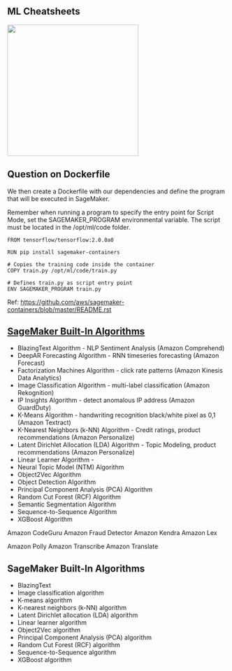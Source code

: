 ## ML Cheatsheets

<img src="https://www.google.com/url?sa=i&url=https%3A%2F%2Fwww.mathworks.com%2Fhelp%2Fstats%2Fmachine-learning-in-matlab.html&psig=AOvVaw3wR5LZh7UXAJjPipF6tajB&ust=1587698338171000&source=images&cd=vfe&ved=0CAIQjRxqFwoTCKib067L_egCFQAAAAAdAAAAABAX" height="300" />

## Question on Dockerfile

We then create a Dockerfile with our dependencies and define the program that will be executed in SageMaker.

Remember when running a program to specify the entry point for Script Mode, set the SAGEMAKER_PROGRAM environmental variable. The script must be located in the /opt/ml/code folder.

```
FROM tensorflow/tensorflow:2.0.0a0

RUN pip install sagemaker-containers

# Copies the training code inside the container
COPY train.py /opt/ml/code/train.py

# Defines train.py as script entry point
ENV SAGEMAKER_PROGRAM train.py

```

Ref: https://github.com/aws/sagemaker-containers/blob/master/README.rst

## [SageMaker Built-In Algorithms](https://docs.aws.amazon.com/sagemaker/latest/dg/algos.html)

- BlazingText Algorithm - NLP Sentiment Analysis (Amazon Comprehend)
- DeepAR Forecasting Algorithm - RNN timeseries forecasting (Amazon Forecast)
- Factorization Machines Algorithm - click rate patterns (Amazon Kinesis Data Analytics)
- Image Classification Algorithm - multi-label classification (Amazon Rekognition)
- IP Insights Algorithm - detect anomalous IP address (Amazon GuardDuty)
- K-Means Algorithm - handwriting recognition black/white pixel as 0,1 (Amazon Textract)
- K-Nearest Neighbors (k-NN) Algorithm - Credit ratings, product recommendations (Amazon Personalize)
- Latent Dirichlet Allocation (LDA) Algorithm - Topic Modeling, product recommendations (Amazon Personalize)
- Linear Learner Algorithm - 
- Neural Topic Model (NTM) Algorithm
- Object2Vec Algorithm
- Object Detection Algorithm
- Principal Component Analysis (PCA) Algorithm
- Random Cut Forest (RCF) Algorithm
- Semantic Segmentation Algorithm
- Sequence-to-Sequence Algorithm
- XGBoost Algorithm

Amazon CodeGuru
Amazon Fraud Detector
Amazon Kendra
Amazon Lex

Amazon Polly
Amazon Transcribe
Amazon Translate

## SageMaker Built-In Algorithms

- BlazingText
- Image classification algorithm
- K-means algorithm
- K-nearest neighbors (k-NN) algorithm
- Latent Dirichlet allocation (LDA) algorithm
- Linear learner algorithm
- Object2Vec algorithm
- Principal Component Analysis (PCA) algorithm
- Random Cut Forest (RCF) algorithm
- Sequence-to-Sequence algorithm
- XGBoost algorithm

